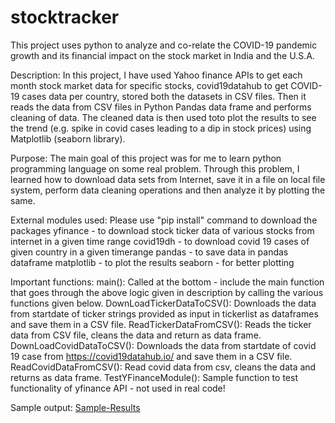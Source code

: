 # stocktracker
This project uses python to analyze and co-relate the COVID-19 pandemic growth and its financial impact on the stock market in India and the U.S.A. 

Description:
In this project, I have used Yahoo finance APIs to get each month stock market data for specific stocks, covid19datahub to get COVID-19 cases data per country, stored both the datasets in CSV files. Then it reads the data from CSV files in Python Pandas data frame and performs cleaning of data. The cleaned data is then used toto plot the results to see the trend (e.g. spike in covid cases leading to a dip in stock prices) using Matplotlib (seaborn library). 

Purpose:
The main goal of this project was for me to learn python programming language on some real problem. Through this problem, I learned how to download data sets from Internet, save it in a file on local file system, perform data cleaning operations and then analyze it by plotting the same.  

External modules used: Please use "pip install" command to download the packages
yfinance - to download stock ticker data of various stocks from internet in a given time range
covid19dh - to download covid 19 cases of given country in a given timerange
pandas - to save data in pandas dataframe
matplotlib - to plot the results
seaborn - for better plotting

Important functions:
main():  Called at the bottom - include the main function that goes through the above logic given in description by calling the various functions given below.
DownLoadTickerDataToCSV(): Downloads the data from startdate of ticker strings provided as input in tickerlist as dataframes and save them in a CSV file.
ReadTickerDataFromCSV(): Reads the ticker data from CSV file, cleans the data and return as data frame.
DownLoadCovidDataToCSV(): Downloads the data from startdate of covid 19 case from https://covid19datahub.io/ and save them in a CSV file.
ReadCovidDataFromCSV(): Read covid data from csv, cleans the data and returns as data frame.
TestYFinanceModule(): Sample function to test functionality of yfinance API - not used in real code!

Sample output:
[Sample-Results](https://user-images.githubusercontent.com/99163025/164967291-31115671-b57d-4bcc-8a4e-278d9ca33940.jpeg)
